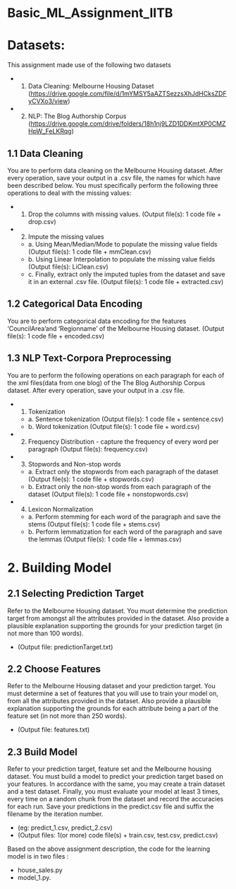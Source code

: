 # Basic_ML_Assignment_IITB
# Datasets:

This assignment made use of the following two datasets 
- 1.	Data Cleaning: Melbourne Housing Dataset (https://drive.google.com/file/d/1mYMSY5aAZTSezzsXhJdHCksZDFyCVXo3/view)

- 2.	NLP: The Blog Authorship Corpus (https://drive.google.com/drive/folders/18h1nj9LZD1DDKmtXP0CMZHpW_FeLKRqg)


## 1.1 Data Cleaning

You are to perform data cleaning on the Melbourne Housing dataset. After every operation, save your output in a .csv file, the names for which have been described below. You must specifically perform the following three operations to deal with the missing values:

- 1.	Drop the columns with missing values. (Output file(s): 1 code file + drop.csv)

- 2.	Impute the missing values
  - a.	Using Mean/Median/Mode to populate the missing value fields (Output file(s): 1 code file + mmClean.csv)
  - b.	Using Linear Interpolation to populate the missing value fields (Output file(s): LiClean.csv)
  - c.	Finally, extract only the imputed tuples from the dataset and save it in an external .csv file. (Output file(s): 1 code file + extracted.csv)

## 1.2 Categorical Data Encoding

You are to perform categorical data encoding for the features ‘CouncilArea’and ‘Regionname’ of the Melbourne Housing dataset. (Output file(s): 1 code file + encoded.csv)

## 1.3 NLP Text-Corpora Preprocessing

You are to perform the following operations on each paragraph for each of the xml files(data from one blog) of the The Blog Authorship Corpus dataset. After every operation, save your output in a .csv file.

- 1.	Tokenization
  - a.	Sentence tokenization (Output file(s): 1 code file + sentence.csv)
  - b.	Word tokenization (Output file(s): 1 code file + word.csv)

- 2.	Frequency Distribution - capture the frequency of every word per paragraph (Output file(s): frequency.csv)

- 3.	Stopwords and Non-stop words
  - a.	Extract only the stopwords from each paragraph of the dataset (Output file(s): 1 code file + stopwords.csv)
  - b.	Extract only the non-stop words from each paragraph of the dataset (Output file(s): 1 code file + nonstopwords.csv)

- 4.	Lexicon Normalization
  - a.	Perform stemming for each word of the paragraph and save the stems (Output file(s): 1 code file + stems.csv)
  - b.	Perform lemmatization for each word of the paragraph and save the lemmas (Output file(s): 1 code file + lemmas.csv)

# 2. Building Model

## 2.1 Selecting Prediction Target

Refer to the Melbourne Housing dataset. You must determine the prediction target from amongst all the attributes provided in the dataset. Also provide a plausible explanation supporting the grounds for your prediction target (in not more than 100 words). 
- (Output file: predictionTarget.txt)

## 2.2 Choose Features

Refer to the Melbourne Housing dataset and your prediction target. You must determine a set of features that you will use to train your model on, from all the attributes provided in the dataset.
Also provide a plausible explanation supporting the grounds for each attribute being a part of the feature set (in not more than 250 words).

- (Output file: features.txt)

## 2.3 Build Model

Refer to your prediction target, feature set and the Melbourne housing dataset. You must build a model to predict your prediction target based on your features. In accordance with the same, you may create a train dataset and a test dataset. Finally, you must evaluate your model at least 3 times, every time on a random chunk from the dataset and record the accuracies for each run. Save your predictions in the predict.csv file and suffix the filename by the iteration number. 
- (eg: predict_1.csv, predict_2.csv)
- (Output files: 1(or more) code file(s) + train.csv, test.csv, predict.csv)

Based on the above assignment description, the code for the learning model is in two files :
- house_sales.py 
- model_1.py.
